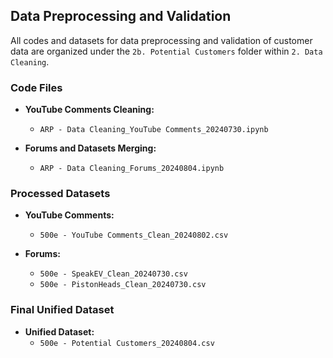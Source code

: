 ## Data Preprocessing and Validation

All codes and datasets for data preprocessing and validation of customer data are organized under the `2b. Potential Customers` folder within `2. Data Cleaning`.

### Code Files

- **YouTube Comments Cleaning:**
  - `ARP - Data Cleaning_YouTube Comments_20240730.ipynb`
  
- **Forums and Datasets Merging:**
  - `ARP - Data Cleaning_Forums_20240804.ipynb`

### Processed Datasets

- **YouTube Comments:**
  - `500e - YouTube Comments_Clean_20240802.csv`
  
- **Forums:**
  - `500e - SpeakEV_Clean_20240730.csv`
  - `500e - PistonHeads_Clean_20240730.csv`

### Final Unified Dataset

- **Unified Dataset:**
  - `500e - Potential Customers_20240804.csv`
